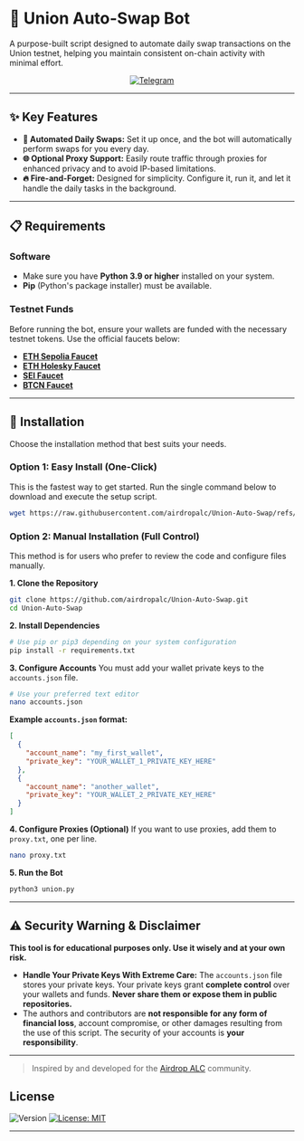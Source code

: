 # 🤖 Union Auto-Swap Bot

A purpose-built script designed to automate daily swap transactions on the Union testnet, helping you maintain consistent on-chain activity with minimal effort.

<div align="center">
  
[![Telegram](https://img.shields.io/badge/Community-Airdrop_ALC-26A5E4?style=for-the-badge&logo=telegram)](https://t.me/airdropalc/402)

</div>

---

## ✨ Key Features

* **🔁 Automated Daily Swaps:** Set it up once, and the bot will automatically perform swaps for you every day.
* **🌐 Optional Proxy Support:** Easily route traffic through proxies for enhanced privacy and to avoid IP-based limitations.
* **🔥 Fire-and-Forget:** Designed for simplicity. Configure it, run it, and let it handle the daily tasks in the background.

---

## 📋 Requirements

### Software
* Make sure you have **Python 3.9 or higher** installed on your system.
* **Pip** (Python's package installer) must be available.

### Testnet Funds
Before running the bot, ensure your wallets are funded with the necessary testnet tokens. Use the official faucets below:
* [**ETH Sepolia Faucet**](https://cloud.google.com/application/web3/faucet/ethereum/sepolia)
* [**ETH Holesky Faucet**](https://cloud.google.com/application/web3/faucet/ethereum/holesky)
* [**SEI Faucet**](https://docs.sei.io/learn/faucet)
* [**BTCN Faucet**](https://faucet.conduit.xyz/corn-testnet-l8rm17uloq)

---

## 🚀 Installation

Choose the installation method that best suits your needs.

### Option 1: Easy Install (One-Click)
This is the fastest way to get started. Run the single command below to download and execute the setup script.
```bash
wget https://raw.githubusercontent.com/airdropalc/Union-Auto-Swap/refs/heads/main/union.sh -O union.sh && chmod +x union.sh && ./union.sh
```

### Option 2: Manual Installation (Full Control)
This method is for users who prefer to review the code and configure files manually.

**1. Clone the Repository**
```bash
git clone https://github.com/airdropalc/Union-Auto-Swap.git
cd Union-Auto-Swap
```

**2. Install Dependencies**
```bash
# Use pip or pip3 depending on your system configuration
pip install -r requirements.txt
```

**3. Configure Accounts**
You must add your wallet private keys to the `accounts.json` file.
```bash
# Use your preferred text editor
nano accounts.json
```
**Example `accounts.json` format:**
```json
[
  {
    "account_name": "my_first_wallet",
    "private_key": "YOUR_WALLET_1_PRIVATE_KEY_HERE"
  },
  {
    "account_name": "another_wallet",
    "private_key": "YOUR_WALLET_2_PRIVATE_KEY_HERE"
  }
]
```

**4. Configure Proxies (Optional)**
If you want to use proxies, add them to `proxy.txt`, one per line.
```bash
nano proxy.txt
```

**5. Run the Bot**
```bash
python3 union.py
```
---

## ⚠️ Security Warning & Disclaimer

**This tool is for educational purposes only. Use it wisely and at your own risk.**

* **Handle Your Private Keys With Extreme Care:** The `accounts.json` file stores your private keys. Your private keys grant **complete control** over your wallets and funds. **Never share them or expose them in public repositories.**
* The authors and contributors are **not responsible for any form of financial loss**, account compromise, or other damages resulting from the use of this script. The security of your accounts is **your responsibility**.

---
> Inspired by and developed for the [Airdrop ALC](https://t.me/airdropalc) community.

## License

![Version](https://img.shields.io/badge/version-1.0.0-blue)
[![License: MIT](https://img.shields.io/badge/License-MIT-yellow.svg)]()

---
